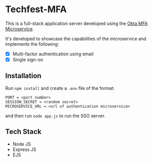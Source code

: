 # Techfest-MFA

This is a full-stack application server developed using the [Okta MFA Microservice]([https://github.com/sudoshreyansh/mfa-microservice](https://github.com/Amanp16/mfa-microservices)).

It's developed to showcase the capabilities of the microservice and implements the following:
- [x] Multi-factor authentication using email
- [x] Single sign-on

## Installation

Run `npm install` and create a `.env` file of the format:
```
PORT = <port number>
SESSION_SECRET = <random secret>
MICROSERVICE_URL = <url of authentication microservice>
```

and then run `node app.js` to run the SSO server.

## Tech Stack

- Node JS
- Express JS
- EJS
